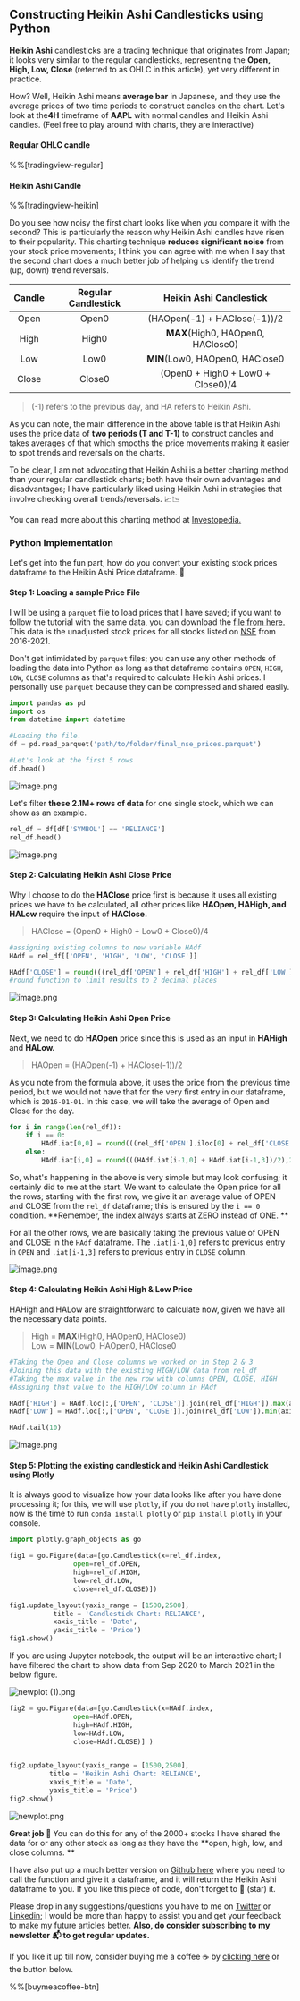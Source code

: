 ## Constructing Heikin Ashi Candlesticks using Python

**Heikin Ashi** candlesticks are a trading technique that originates from Japan; it looks very similar to the regular candlesticks, representing the **Open, High, Low, Close** (referred to as OHLC in this article), yet very different in practice. 

How? Well, Heikin Ashi means **average bar** in Japanese, and they use the average prices of two time periods to construct candles on the chart. Let's look at the**4H** timeframe of **AAPL** with normal candles and Heikin Ashi candles. (Feel free to play around with charts, they are interactive) 

#### **Regular OHLC candle**

%%[tradingview-regular]

#### **Heikin Ashi Candle**

%%[tradingview-heikin]

Do you see how noisy the first chart looks like when you compare it with the second? This is particularly the reason why Heikin Ashi candles have risen to their popularity. This charting technique **reduces significant noise** from your stock price movements; I think you can agree with me when I say that the second chart does a much better job of helping us identify the trend (up, down) trend reversals.


| Candle| Regular Candlestick| Heikin Ashi Candlestick  |
| :---:        |    :----:   |          :---: |
| Open| Open0 | (HAOpen(-1) + HAClose(-1))/2 |
| High| High0 |     **MAX**(High0, HAOpen0, HAClose0) |
| Low| Low0  | **MIN**(Low0, HAOpen0, HAClose0 |
| Close   | Close0  | (Open0 + High0 + Low0 + Close0)/4  |

> (-1) refers to the previous day, and HA refers to Heikin Ashi.

As you can note, the main difference in the above table is that Heikin Ashi uses the price data of **two periods (T and T-1)** to construct candles and takes averages of that which smooths the price movements making it easier to spot trends and reversals on the charts. 

To be clear, I am not advocating that Heikin Ashi is a better charting method than your regular candlestick charts; both have their own advantages and disadvantages; I have particularly liked using Heikin Ashi in strategies that involve checking overall trends/reversals. 📈📉

You can read more about this charting method at  [Investopedia. ](https://www.investopedia.com/trading/heikin-ashi-better-candlestick/) 

### Python Implementation

Let's get into the fun part, how do you convert your existing stock prices dataframe to the Heikin Ashi Price dataframe. 🤔

#### Step 1: Loading a sample Price File

I will be using a `parquet` file to load prices that I have saved; if you want to follow the tutorial with the same data, you can download the  [file from here.](https://app.blackhole.run/#160bb3375d1GfJoJMTcHvKvH6tma4V8A62Xq6c6tSH2B) This data is the unadjusted stock prices for all stocks listed on  [NSE](https://www.nseindia.com/)  from 2016-2021.

Don't get intimidated by `parquet` files; you can use any other methods of loading the data into Python as long as that dataframe contains `OPEN`, `HIGH`, `LOW`, `CLOSE` columns as that's required to calculate Heikin Ashi prices. I personally use `parquet` because they can be compressed and shared easily. 

```python
import pandas as pd
import os
from datetime import datetime

#Loading the file.
df = pd.read_parquet('path/to/folder/final_nse_prices.parquet')

#Let's look at the first 5 rows
df.head()
```
![image.png](https://cdn.hashnode.com/res/hashnode/image/upload/v1615186212246/Dlwv5NXcP.png)

Let's filter **these 2.1M+ rows of data** for one single stock, which we can show as an example.

```python
rel_df = df[df['SYMBOL'] == 'RELIANCE']
rel_df.head()
```
![image.png](https://cdn.hashnode.com/res/hashnode/image/upload/v1615186310030/C0DBYPueJ.png)

#### Step 2: Calculating Heikin Ashi Close Price

Why I choose to do the **HAClose** price first is because it uses all existing prices we have to be calculated, all other prices like **HAOpen, HAHigh, and HALow** require the input of **HAClose.**

> HAClose = (Open0 + High0 + Low0 + Close0)/4

```python
#assigning existing columns to new variable HAdf
HAdf = rel_df[['OPEN', 'HIGH', 'LOW', 'CLOSE']]

HAdf['CLOSE'] = round(((rel_df['OPEN'] + rel_df['HIGH'] + rel_df['LOW'] + rel_df['CLOSE'])/4),2)
#round function to limit results to 2 decimal places
```
![image.png](https://cdn.hashnode.com/res/hashnode/image/upload/v1615186842535/dJyNSeqMx.png)

#### Step 3: Calculating Heikin Ashi Open Price

Next, we need to do **HAOpen** price since this is used as an input in **HAHigh** and **HALow.**

> HAOpen = (HAOpen(-1) + HAClose(-1))/2

As you note from the formula above, it uses the price from the previous time period, but we would not have that for the very first entry in our dataframe, which is `2016-01-01`. In this case, we will take the average of Open and Close for the day. 

```python
for i in range(len(rel_df)):
    if i == 0:
        HAdf.iat[0,0] = round(((rel_df['OPEN'].iloc[0] + rel_df['CLOSE'].iloc[0])/2),2)
    else:
        HAdf.iat[i,0] = round(((HAdf.iat[i-1,0] + HAdf.iat[i-1,3])/2),2)
```
So, what's happening in the above is very simple but may look confusing; it certainly did to me at the start. We want to calculate the Open price for all the rows; starting with the first row, we give it an average value of OPEN and CLOSE from the `rel_df` dataframe; this is ensured by the `i == 0` condition. **Remember, the index always starts at ZERO instead of ONE. **

For all the other rows, we are basically taking the previous value of OPEN and CLOSE in the `HAdf` dataframe. The `.iat[i-1,0]` refers to previous entry in `OPEN` and `.iat[i-1,3]` refers to previous entry in `CLOSE` column. 

![image.png](https://cdn.hashnode.com/res/hashnode/image/upload/v1615187647497/wh-K7IKC2.png)

#### Step 4: Calculating Heikin Ashi High & Low Price

HAHigh and HALow are straightforward to calculate now, given we have all the necessary data points.

> High =  **MAX**(High0, HAOpen0, HAClose0)  
>Low = **MIN**(Low0, HAOpen0, HAClose0

```python
#Taking the Open and Close columns we worked on in Step 2 & 3
#Joining this data with the existing HIGH/LOW data from rel_df
#Taking the max value in the new row with columns OPEN, CLOSE, HIGH
#Assigning that value to the HIGH/LOW column in HAdf

HAdf['HIGH'] = HAdf.loc[:,['OPEN', 'CLOSE']].join(rel_df['HIGH']).max(axis=1)
HAdf['LOW'] = HAdf.loc[:,['OPEN', 'CLOSE']].join(rel_df['LOW']).min(axis=1)

HAdf.tail(10)
```

![image.png](https://cdn.hashnode.com/res/hashnode/image/upload/v1615187971691/KTIKPStIT.png)

#### Step 5: Plotting the existing candlestick and Heikin Ashi Candlestick using Plotly

It is always good to visualize how your data looks like after you have done processing it; for this, we will use `plotly`, if you do not have `plotly` installed, now is the time to run `conda install plotly` or `pip install plotly` in your console.

```python
import plotly.graph_objects as go

fig1 = go.Figure(data=[go.Candlestick(x=rel_df.index,
                open=rel_df.OPEN,
                high=rel_df.HIGH,
                low=rel_df.LOW,
                close=rel_df.CLOSE)])

fig1.update_layout(yaxis_range = [1500,2500], 
           title = 'Candlestick Chart: RELIANCE', 
           xaxis_title = 'Date', 
           yaxis_title = 'Price')
fig1.show()
```
If you are using Jupyter notebook, the output will be an interactive chart; I have filtered the chart to show data from Sep 2020 to March 2021 in the below figure.

![newplot (1).png](https://cdn.hashnode.com/res/hashnode/image/upload/v1615188341915/Xd5I93Hd6.png)

```python
fig2 = go.Figure(data=[go.Candlestick(x=HAdf.index,
                open=HAdf.OPEN,
                high=HAdf.HIGH,
                low=HAdf.LOW,
                close=HAdf.CLOSE)] )


fig2.update_layout(yaxis_range = [1500,2500], 
          title = 'Heikin Ashi Chart: RELIANCE', 
          xaxis_title = 'Date', 
          yaxis_title = 'Price')
fig2.show()
```
![newplot.png](https://cdn.hashnode.com/res/hashnode/image/upload/v1615188539000/-5o3mg3XA.png)

**Great job 🥂** You can do this for any of the 2000+ stocks I have shared the data for or any other stock as long as they have the **open, high, low, and close columns. **

I have also put up a much better version on  [Github here](https://github.com/yash12392/tradewithpython-blogs/blob/main/codes_on_blog/heikin_ashi.py) where you need to call the function and give it a dataframe, and it will return the Heikin Ashi dataframe to you. If you like this piece of code, don't forget to 🌟 (star) it. 

Please drop in any suggestions/questions you have to me on  [Twitter](https://twitter.com/yash_roongta)  or [Linkedin](https://uk.linkedin.com/in/yashroongta); I would be more than happy to assist you and get your feedback to make my future articles better. **Also, do consider subscribing to my newsletter 📬 to get regular updates.**

If you like it up till now, consider buying me a coffee ☕ by  [clicking here](https://www.buymeacoffee.com/tradewithyash)  or the button below.

%%[buymeacoffee-btn]